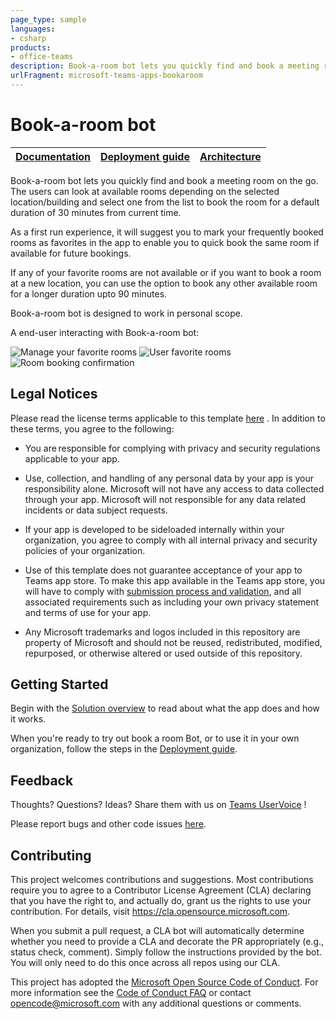 ```yaml
---
page_type: sample
languages:
- csharp
products:
- office-teams
description: Book-a-room bot lets you quickly find and book a meeting room on the go.
urlFragment: microsoft-teams-apps-bookaroom
---
```

# Book-a-room bot

| [Documentation](https://github.com/OfficeDev/microsoft-teams-apps-bookaroom/wiki) | [Deployment guide](https://github.com/OfficeDev/microsoft-teams-apps-bookaroom/wiki/Deployment-guide) | [Architecture](https://github.com/OfficeDev/microsoft-teams-apps-bookaroom/wiki/Solution-Overview)
|--|--|--|

Book-a-room bot lets you quickly find and book a meeting room on the go. The users can look at available rooms depending on the selected location/building and select one from the list to book the room for a default duration of 30 minutes from current time.

As a first run experience, it will suggest you to mark your frequently booked rooms as favorites in the app to enable you to quick book the same room if available for future bookings.

If any of your favorite rooms are not available or if you want to book a room at a new location, you can use the option to book any other available room for a longer duration upto 90 minutes.

Book-a-room bot is designed to work in personal scope.

A end-user interacting with Book-a-room bot:

![Manage your favorite rooms](https://github.com/OfficeDev/microsoft-teams-apps-bookaroom/wiki/Images/Readme-2.png)
![User favorite rooms](https://github.com/OfficeDev/microsoft-teams-apps-bookaroom/wiki/Images/Readme-1.png)
![Room booking confirmation](https://github.com/OfficeDev/microsoft-teams-apps-bookaroom/wiki/Images/Readme-3.png)


## **Legal Notices**

Please read the license terms applicable to this template [here](https://github.com/OfficeDev/microsoft-teams-apps-bookaroom/blob/master/LICENSE) . In addition to these terms, you agree to the following:

 - You are responsible for complying with privacy and security regulations applicable to your app.
 
 - Use, collection, and handling of any personal data by your app is your responsibility alone.  Microsoft will not have any access to data collected through your app.  Microsoft will not responsible for any data related incidents or data subject requests.
 
 - If your app is developed to be sideloaded internally within your organization, you agree to comply with all internal privacy and security policies of your organization.
 
 - Use of this template does not guarantee acceptance of your app to Teams app store.  To make this app available in the Teams app store, you will have to comply with [submission process and validation](https://docs.microsoft.com/en-us/microsoftteams/platform/concepts/deploy-and-publish/appsource/publish), and all associated requirements such as including your own privacy statement and terms of use for your app.
 
 - Any Microsoft trademarks and logos included in this repository are property of Microsoft and should not be reused, redistributed, modified, repurposed, or otherwise altered or used outside of this repository.

## **Getting** **Started**

Begin with the [Solution overview](https://github.com/OfficeDev/microsoft-teams-apps-bookaroom/wiki/Solution-Overview) to read about what the app does and how it works.

When you're ready to try out book a room Bot, or to use it in your own organization, follow the steps in the [Deployment guide](https://github.com/OfficeDev/microsoft-teams-apps-bookaroom/wiki/Deployment-guide).

## **Feedback**

Thoughts? Questions? Ideas? Share them with us on [Teams UserVoice](https://microsoftteams.uservoice.com/forums/555103-public) !

Please report bugs and other code issues [here](https://github.com/OfficeDev/microsoft-teams-apps-bookaroom/issues/new).


## Contributing

This project welcomes contributions and suggestions.  Most contributions require you to agree to a
Contributor License Agreement (CLA) declaring that you have the right to, and actually do, grant us
the rights to use your contribution. For details, visit https://cla.opensource.microsoft.com.

When you submit a pull request, a CLA bot will automatically determine whether you need to provide
a CLA and decorate the PR appropriately (e.g., status check, comment). Simply follow the instructions
provided by the bot. You will only need to do this once across all repos using our CLA.

This project has adopted the [Microsoft Open Source Code of Conduct](https://opensource.microsoft.com/codeofconduct/).
For more information see the [Code of Conduct FAQ](https://opensource.microsoft.com/codeofconduct/faq/) or
contact [opencode@microsoft.com](mailto:opencode@microsoft.com) with any additional questions or comments.
